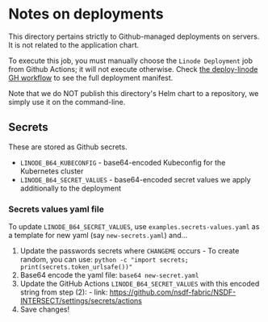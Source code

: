 # Notes on deployments

This directory pertains strictly to Github-managed deployments on servers. It is not related to the application chart.

To execute this job, you must manually choose the `Linode Deployment` job from Github Actions; it will not execute otherwise. Check [the deploy-linode GH workflow](../.github/workflows/deploy-linode.yml) to see the full deployment manifest.

Note that we do NOT publish this directory's Helm chart to a repository, we simply use it on the command-line.

## Secrets

These are stored as Github secrets.

- `LINODE_B64_KUBECONFIG` - base64-encoded Kubeconfig for the Kubernetes cluster
- `LINODE_B64_SECRET_VALUES` - base64-encoded secret values we apply additionally to the deployment


### Secrets values yaml file

To update `LINODE_B64_SECRET_VALUES`, use `examples.secrets-values.yaml` as a template for new yaml (say `new-secrets.yaml`) and...
  1. Update the passwords secrets where `CHANGEME` occurs
    - To create random, you can use: `python -c "import secrets; print(secrets.token_urlsafe())"`
  2. Base64 encode the yaml file: `base64 new-secret.yaml`
  3. Update the GitHub Actions `LINODE_B64_SECRET_VALUES` with this encoded string from step (2):
    - link: https://github.com/nsdf-fabric/NSDF-INTERSECT/settings/secrets/actions
  4. Save changes!
